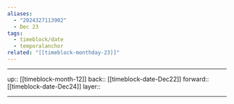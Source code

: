 ```yaml
---
aliases:
  - "2024327113902"
  - Dec 23
tags:
  - timeblock/date
  - temporalanchor
related: "[[timeblock-monthday-23]]"
---
```




***

up:: [[timeblock-month-12]]
back:: [[timeblock-date-Dec22]]
forward:: [[timeblock-date-Dec24]]
layer:: 

***

